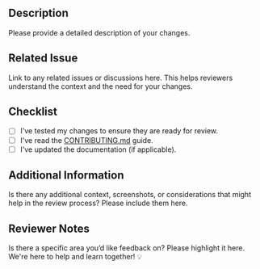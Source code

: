 <!-- Thank you for your contribution! 🙏 Please provide a detailed description of your changes. What does this PR do? Why is it necessary? -->
## Description
Please provide a detailed description of your changes.

<!-- If your pull request addresses an issue, link it here. Replace the XXXXX with the issue number. -->
## Related Issue
Link to any related issues or discussions here. This helps reviewers understand the context and the need for your changes.

<!-- Please follow this checklist and put an x in each box like this: [x]. -->
## Checklist

- [ ] I've tested my changes to ensure they are ready for review.
- [ ] I've read the [CONTRIBUTING.md](./CONTRIBUTING.md) guide.
- [ ] I've updated the documentation (if applicable).

<!-- Add any extra information, context, or screenshots that might help in reviewing your PR. -->
## Additional Information
Is there any additional context, screenshots, or considerations that might help in the review process? Please include them here.

<!-- Highlight any areas where you'd like specific feedback or extra attention. -->
## Reviewer Notes
Is there a specific area you’d like feedback on? Please highlight it here. We're here to help and learn together! 💡
